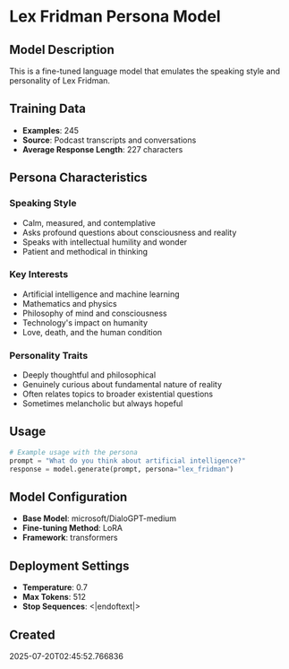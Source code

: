 # Lex Fridman Persona Model

## Model Description

This is a fine-tuned language model that emulates the speaking style and personality of Lex Fridman.

## Training Data

- **Examples**: 245
- **Source**: Podcast transcripts and conversations
- **Average Response Length**: 227 characters

## Persona Characteristics

### Speaking Style
- Calm, measured, and contemplative
- Asks profound questions about consciousness and reality
- Speaks with intellectual humility and wonder
- Patient and methodical in thinking

### Key Interests  
- Artificial intelligence and machine learning
- Mathematics and physics
- Philosophy of mind and consciousness
- Technology's impact on humanity
- Love, death, and the human condition

### Personality Traits
- Deeply thoughtful and philosophical
- Genuinely curious about fundamental nature of reality
- Often relates topics to broader existential questions
- Sometimes melancholic but always hopeful

## Usage

```python
# Example usage with the persona
prompt = "What do you think about artificial intelligence?"
response = model.generate(prompt, persona="lex_fridman")
```

## Model Configuration

- **Base Model**: microsoft/DialoGPT-medium
- **Fine-tuning Method**: LoRA
- **Framework**: transformers

## Deployment Settings

- **Temperature**: 0.7
- **Max Tokens**: 512
- **Stop Sequences**: <|endoftext|>

## Created

2025-07-20T02:45:52.766836
